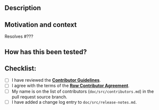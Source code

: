## Description

<!-- Describe your changes. -->

## Motivation and context

<!--- Why is this change required? What problem does it solve? -->

<!-- Replace ??? with the issue number that this pull request resolves. -->
Resolves #???

## How has this been tested?

<!--- Please describe how you tested your changes. -->

## Checklist:

- [ ] I have reviewed the [**Contributor Guidelines**](https://github.com/glotzerlab/row/blob/trunk/doc/src/developers/contributing.md).
- [ ] I agree with the terms of the [**Row Contributor Agreement**](https://github.com/glotzerlab/row/blob/trunk/ContributorAgreement.md).
- [ ] My name is on the list of contributors (`doc/src/contributors.md`) in the pull request source branch.
- [ ] I have added a change log entry to `doc/src/release-notes.md`.
